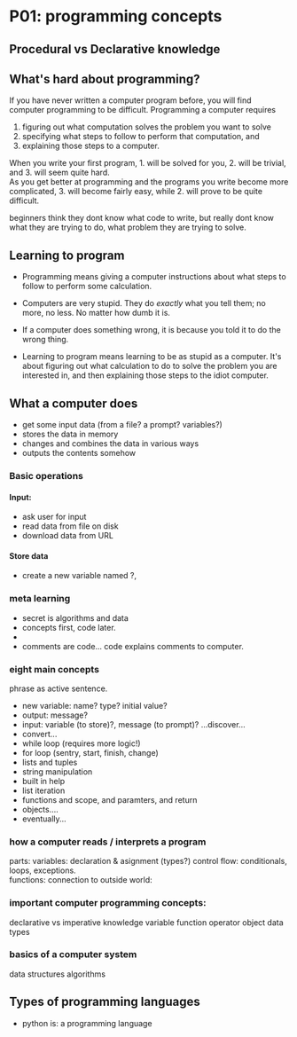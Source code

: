 
# P01: programming concepts

## Procedural vs Declarative knowledge

## What's hard about programming?

If you have never written a computer program before, you will find computer programming to be difficult.  Programming a computer requires   
1. figuring out what computation solves the problem you want to solve   
2. specifying what steps to follow to perform that computation, and   
3. explaining those steps to a computer.  

When you write your first program, 1. will be solved for you, 2. will be trivial, and 3. will seem quite hard.  
As you get better at programming and the programs you write become more complicated, 3. will become fairly easy, while 2. will prove to be quite difficult.  

beginners think they dont know what code to write, but really dont know what they are trying to do, what problem they are trying to solve.

<!---
For some technical domains limited by the speed or capacity of computers, 2. continues to be hard, because success is limited by the efficiency of the algorithms.  But in many applied settings, eventually it turns out that the primary challenge is in 1: figuring out what you want to do at all.
--->

## Learning to program

- Programming means giving a computer instructions about what steps to follow to perform some calculation.  

- Computers are very stupid.  They do *exactly* what you tell them; no more, no less.  No matter how dumb it is.  
  
- If a computer does something wrong, it is because you told it to do the wrong thing.

- Learning to program means learning to be as stupid as a computer.  It's about figuring out what calculation to do to solve the problem you are interested in, and then explaining those steps to the idiot computer.

## What a computer does

- get some input data (from a file? a prompt? variables?)  
- stores the data in memory    
- changes and combines the data in various ways
- outputs the contents somehow

### Basic operations

#### Input: 

- ask user for input
- read data from file on disk
- download data from URL

#### Store data

- create a new variable named ?, 

### meta learning
- secret is algorithms and data
- concepts first, code later.
- 
- comments are code... code explains comments to computer.

### eight main concepts
phrase as active sentence.
- new variable: name? type? initial value?
- output: message?
- input: variable (to store)?, message (to prompt)?
...discover...
- convert...
- while loop (requires more logic!)
- for loop (sentry, start, finish, change)
- lists and tuples
- string manipulation
- built in help
- list iteration
- functions and scope, and paramters, and return
- objects....
- eventually...


### how a computer reads / interprets a program
parts: 
variables: declaration & asignment (types?)
control flow: conditionals, loops, exceptions.  
functions:
connection to outside world: 



### important computer programming concepts: 
declarative vs imperative knowledge
variable
function
operator
object
data types


### basics of a computer system

data structures
algorithms


## Types of programming languages

- python is: a programming language
